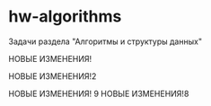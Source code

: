 # hw-algorithms
Задачи раздела "Алгоритмы и структуры данных"

НОВЫЕ ИЗМЕНЕНИЯ!

НОВЫЕ ИЗМЕНЕНИЯ!2



НОВЫЕ ИЗМЕНЕНИЯ! 9
НОВЫЕ ИЗМЕНЕНИЯ!8
